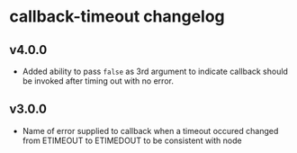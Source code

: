 # callback-timeout changelog

## v4.0.0

* Added ability to pass `false` as 3rd argument to indicate callback should be
  invoked after timing out with no error.

## v3.0.0

* Name of error supplied to callback when a timeout occured changed from
  ETIMEOUT to ETIMEDOUT to be consistent with node
